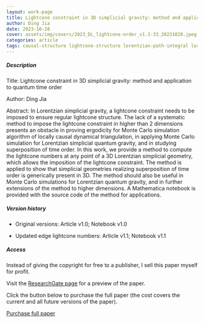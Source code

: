 ```yaml
---    
layout: work-page
title: Lightcone constraint in 3D simplicial gravity: method and application to quantum time order
author: Ding Jia
date: 2023-10-28
cover: assets/img/covers/2023_DL_lightcone-order_v1.1-33_20231028.jpeg
categories: article
tags: causal-structure lightcone-structure lorentzian-path-integral lorentzian-quantum-gravity monte-carlo path-integral quantumg-gravity regge-calculus simplicial-gravity simplicial-quantum-gravity time-order
---
```


##### Description

Title: Lightcone constraint in 3D simplicial gravity: method and application to quantum time order

Author: Ding Jia

Abstract: In Lorentzian simplicial gravity, a lightcone constraint needs to be imposed to ensure regular lightcone structure. The lack of a systematic method to impose the lightcone constraint in higher than 2 dimensions presents an obstacle in proving ergodicity for Monte Carlo simulation algorithm of locally causal dynamical triangulation, in applying Monte Carlo simulation for Lorentzian simplicial quantum gravity, and in studying superposition of time order. In this work, we provide a method to compute the lightcone numbers at any point of a 3D Lorentzian simplicial geometry, which allows the imposition of the lightcone constraint. The method is applied to show that simplicial geometries realizing superposition of time order is generically present in 3D. The method should also be useful in Monte Carlo simulations for Lorentzian quantum gravity, and in further extensions of the method to higher dimensions. A Mathematica notebook is provided with the source code of the method for applications.

##### Version history

- Original versions: Article v1.0; Notebook v1.0

- Updated edge lightcone numbers: Article v1.1; Notebook v1.1

##### Access

Instead of giving the copyright for free to a publisher, I sell this paper myself for profit. 

Visit the [ResearchGate page](X) for a preview of the paper. 

Click the button below to purchase the full paper (the cost covers the current and all future versions of the paper).

<script type="text/javascript" src="https://payhip.com/payhip.js"></script>

<a href="https://payhip.com/b/KP6Zj" class="payhip-buy-button" data-theme="green" data-product="KP6Zj">Purchase full paper</a>
